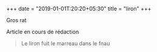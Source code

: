 +++
date = "2019-01-01T:20:20+05:30"
title = "liron"
+++

Gros rat
<!--more-->
Article en cours de rédaction

> Le liron fuit le marreau dans le fnau
